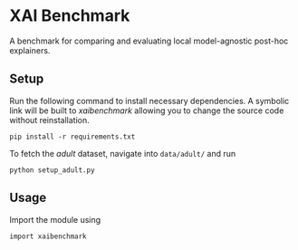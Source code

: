 # XAI Benchmark

A benchmark for comparing and evaluating local model-agnostic post-hoc explainers.

## Setup

Run the following command to install necessary dependencies. A symbolic link will be built to *xaibenchmark* allowing you to change the source code without reinstallation.

    pip install -r requirements.txt

To fetch the *adult* dataset, navigate into `data/adult/` and run

    python setup_adult.py

## Usage

Import the module using

    import xaibenchmark

